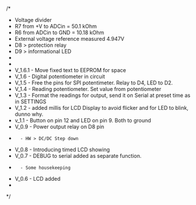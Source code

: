 /*
 * Voltage divider
 * R7 from +V to ADCin = 50.1 kOhm
 * R6 from ADCin to GND = 10.18 kOhm
 * External voltage reference measured 4.947V 
 * D8 > protection relay
 * D9 > informational LED
 * 
 * 
 * V_1.6.1 - Move fixed text to EEPROM for space
 * V_1.6 - Digital potentiometer in circuit
 * V_1.5 - Free the pins for SPI potentimeter. Relay to D4, LED to D2.
 * V_1.4 - Reading potentiometer. Set value from potentiometer
 * V_1.3 - Format the readings for output, send it on Serial at preset time as in SETTINGS
 * V_1.2 - added millis for LCD Display to avoid flicker and for LED to blink, dunno why.
 * v_1.1 - Button on pin 12 and LED on pin 9. Both to ground
 * V_0.9 - Power output relay on D8 pin
 *       - HW > DC/DC Step down
 * V_0.8 - Introducing timed LCD showing
 * V_0.7 - DEBUG to serial added as separate function.
 *       - Some housekeeping
 * V_0.6 - LCD added
 * 
 */
